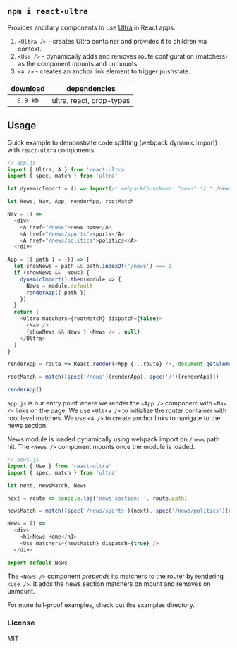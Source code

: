 ## `npm i react-ultra`

Provides ancillary components to use [Ultra](https://github.com/gt3/ultra-router) in React apps.

1. `<Ultra />` - creates Ultra container and provides it to children via context.
2. `<Use />` - dynamically adds and removes route configuration (matchers) as the component mounts and unmounts.
3. `<A />` - creates an anchor link element to trigger pushstate.

| download | dependencies |
| :----: | ---- |
| `0.9 kb` | ultra, react, prop-types |

## Usage

Quick example to demonstrate code splitting (webpack dynamic import) with `react-ultra` components.

```javascript
// app.js
import { Ultra, A } from 'react-ultra'
import { spec, match } from 'ultra'

let dynamicImport = () => import(/* webpackChunkName: "news" */ './news')

let News, Nav, App, renderApp, rootMatch

Nav = () =>
  <div>
    <A href="/news">news home</A>
    <A href="/news/sports">sports</A>
    <A href="/news/politics">politics</A>
  </div>

App = ({ path } = {}) => {
  let showNews = path && path.indexOf('/news') === 0
  if (showNews && !News) {
    dynamicImport().then(module => {
      News = module.default
      renderApp({ path })
    })
  }
  return (
    <Ultra matchers={rootMatch} dispatch={false}>
      <Nav />
      {showNews && News ? <News /> : null}
    </Ultra>
  )
}

renderApp = route => React.render(<App {...route} />, document.getElementById('root'))

rootMatch = match([spec('/news')(renderApp), spec('/')(renderApp)])

renderApp()

```
`app.js` is our entry point where we render the `<App />` component with `<Nav />` links on the page. We use `<Ultra />` to initialize the router container with root level matches. We use `<A />` to create anchor links to navigate to the news section.

News module is loaded dynamically using webpack import on `/news` path hit. The `<News />` component mounts once the module is loaded.

```javascript
// news.js
import { Use } from 'react-ultra'
import { spec, match } from 'ultra'

let next, newsMatch, News

next = route => console.log('news section: ', route.path)

newsMatch = match([spec('/news/sports')(next), spec('/news/politics')(next)])

News = () =>
  <div>
    <h1>News Home</h1>
    <Use matchers={newsMatch} dispatch={true} />
  </div>

export default News
```

The `<News />` component *prepends* its matchers to the router by rendering `<Use />`. It adds the news section matchers on mount and removes on unmount.

For more full-proof examples, check out the examples directory.

### License

MIT

